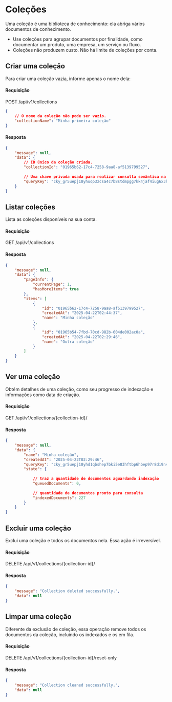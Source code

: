 # Coleções

Uma coleção é uma biblioteca de conhecimento: ela abriga vários documentos de conhecimento.

- Use coleções para agrupar documentos por finalidade, como documentar um produto, uma empresa, um serviço ou fluxo.
- Coleções não produzem custo. Não há limite de coleções por conta.

## Criar uma coleção

Para criar uma coleção vazia, informe apenas o nome dela:

#### Requisição

<div class="request-item post">
    <span>POST</span>
    <span>
        /api/v1/collections
    </span>
</div>

```json
{
    // O nome da coleção não pode ser vazio.
    "collectionName": "Minha primeira coleção"
}
```

#### Resposta

```json
{
    "message": null,
    "data": {
        // ID único da coleção criada.
        "collectionId": "01965b62-17c4-7258-9aa8-af5139799527",
        
        // Uma chave privada usada para realizar consulta semântica na coleção.
        "queryKey": "cky_gr5uepj18yhuop3zcsa4c7b8stdmpgg7kk4jaf4iug6x3hg7umyhk3o"
    }
}
```

## Listar coleções

Lista as coleções disponíveis na sua conta.

#### Requisição

<div class="request-item get">
    <span>GET</span>
    <span>
        /api/v1/collections
    </span>
</div>

#### Resposta

```json
{
    "message": null,
    "data": {
        "pageInfo": {
            "currentPage": 1,
            "hasMoreItems": true
        },
        "items": [
            {
                "id": "01965b62-17c4-7258-9aa8-af5139799527",
                "createdAt": "2025-04-22T02:44:37",
                "name": "Minha coleção"
            },
            {
                "id": "01965b54-7fbd-70cd-982b-604de002ac0a",
                "createdAt": "2025-04-22T02:29:46",
                "name": "Outra coleção"
            }
        ]
    }
}
```

## Ver uma coleção

Obtém detalhes de uma coleção, como seu progresso de indexação e informações como data de criação.

#### Requisição

<div class="request-item get">
    <span>GET</span>
    <span>
        /api/v1/collections/<span>{collection-id}</span>/
    </span>
</div>

#### Resposta

```json
{
    "message": null,
    "data": {
        "name": "Minha coleção",
        "createdAt": "2025-04-22T02:29:46",
        "queryKey": "cky_gr5uepj18yhd1qbshep7bki5e83hftbp6hbep97r8di9n4tta9ykswo",
        "state": {
            
            // traz a quantidade de documentos aguardando indexação
            "queuedDocuments": 0,
            
            // quantidade de documentos pronto para consulta
            "indexedDocuments": 227
        }
    }
}
```

## Excluir uma coleção

Exclui uma coleção e todos os documentos nela. Essa ação é irreversível.

#### Requisição

<div class="request-item delete">
    <span>DELETE</span>
    <span>
        /api/v1/collections/<span>{collection-id}</span>/
    </span>
</div>

#### Resposta

```json
{
    "message": "Collection deleted successfully.",
    "data": null
}
```


## Limpar uma coleção

Diferente da exclusão de coleção, essa operação remove todos os documentos da coleção, incluindo os indexados e os em fila.

#### Requisição

<div class="request-item delete">
    <span>DELETE</span>
    <span>
        /api/v1/collections/<span>{collection-id}</span>/reset-only
    </span>
</div>

#### Resposta

```json
{
    "message": "Collection cleaned successfully.",
    "data": null
}
```